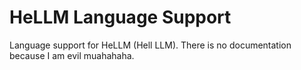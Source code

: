 # HeLLM Language Support

Language support for HeLLM (Hell LLM). There is no documentation because I am evil muahahaha.